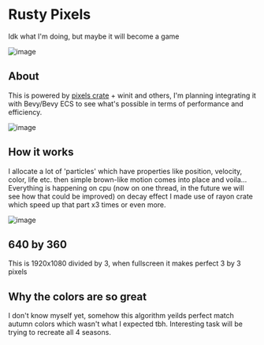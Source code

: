 # Rusty Pixels

Idk what I'm doing, but maybe it will become a game

![image](https://user-images.githubusercontent.com/24528839/147421329-1b6efe9d-a725-4fcc-bb33-7c5359ec9b3a.png)


## About

This is powered by [pixels crate](https://github.com/parasyte/pixels) + winit and others, I'm planning integrating it with Bevy/Bevy ECS to see what's possible in terms of performance and efficiency.

![image](https://user-images.githubusercontent.com/24528839/147421333-8d7bc31b-458b-446e-bd63-24f83cd17a21.png)


## How it works
I allocate a lot of 'particles' which have properties like position, velocity, color, life etc. then simple brown-like motion comes into place and voila...
Everything is happening on cpu (now on one thread, in the future we will see how that could be improved) on decay effect I made use of rayon crate which speed up that part x3 times or even more.

![image](https://user-images.githubusercontent.com/24528839/147512605-e5d025c3-ce7c-4cd5-b32a-78bb65010943.png)


## 640 by 360
This is 1920x1080 divided by 3, when fullscreen it makes perfect 3 by 3 pixels

## Why the colors are so great
I don't know myself yet, somehow this algorithm yeilds perfect match autumn colors which wasn't what I expected tbh.
Interesting task will be trying to recreate all 4 seasons. 
